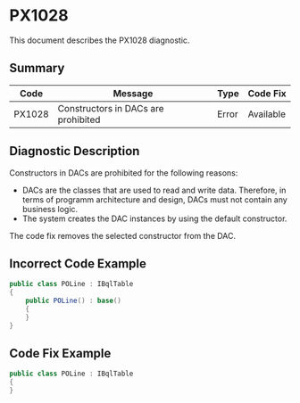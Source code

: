 # PX1028
This document describes the PX1028 diagnostic.

## Summary

| Code   | Message                             | Type    | Code Fix  | 
| ------ | ----------------------------------- | ------- | --------- | 
| PX1028 | Constructors in DACs are prohibited | Error   | Available |

## Diagnostic Description
Constructors in DACs are prohibited for the following reasons: 
 - DACs are the classes that are used to read and write data. Therefore, in terms of programm architecture and design, DACs must not contain any business logic. 
 - The system creates the DAC instances by using the default constructor.

The code fix removes the selected constructor from the DAC.

## Incorrect Code Example

```C#
public class POLine : IBqlTable
{
    public POLine() : base()
    {
    }
}
```

## Code Fix Example

```C#
public class POLine : IBqlTable
{
}
```